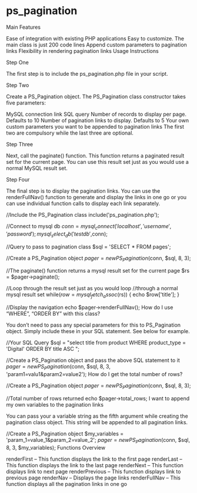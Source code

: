 ps_pagination
=============
Main Features

Ease of integration with existing PHP applications
Easy to customize. The main class is just 200 code lines
Append custom parameters to pagination links
Flexibility in rendering pagination links
Usage Instructions

Step One

The first step is to include the ps_pagination.php file in your script.

Step Two

Create a PS_Pagination object. The PS_Pagination class constructor takes five parameters:

MySQL connection link
SQL query
Number of records to display per page. Defaults to 10
Number of pagination links to display. Defaults to 5
Your own custom parameters you want to be appended to pagination links
The first two are compulsory while the last three are optional.

Step Three

Next, call the paginate() function. This function returns a paginated result set for the current page. You can use this result set just as you would use a normal MySQL result set.

Step Four

The final step is to display the pagination links. You can use the renderFullNav() function to generate and display the links in one go or you can use individual function calls to display each link separately.


//Include the PS_Pagination class
include('ps_pagination.php');

//Connect to mysql db
$conn = mysql_connect('localhost', 'username', 'password');
mysql_select_db('testdb',$conn);

//Query to pass to pagination class
$sql = 'SELECT * FROM pages';

//Create a PS_Pagination object
$pager = new PS_Pagination($conn, $sql, 8, 3);

//The paginate() function returns a mysql result set for the current page
$rs = $pager->paginate();

//Loop through the result set just as you would loop
//through a normal mysql result set
while($row = mysql_fetch_assoc($rs)) {
echo $row['title'];
}

//Display the navigation
echo $pager->renderFullNav();
How do I use “WHERE”, “ORDER BY” with this class?

You don’t need to pass any special parameters for this to PS_Pagination object. Simply include these in your SQL statement. See below for example.


//Your SQL Query
$sql = "select title from product WHERE product_type = 'Digital' ORDER BY title ASC ";

//Create a PS_Pagination object and pass the above SQL statement to it
$pager = new PS_Pagination($conn, $sql, 8, 3, 'param1=valu1&param2=value2');
How do I get the total number of rows?


//Create a PS_Pagination object
$pager = new PS_Pagination($conn, $sql, 8, 3);

//Total number of rows returned
echo $pager->total_rows;
I want to append my own variables to the pagination links

You can pass your a variable string as the fifth argument while creating the pagination class object. This string will be appended to all pagination links.


//Create a PS_Pagination object
$my_variables = 'param_1=value_1&param_2=value_2';
$pager = new PS_Pagination($conn, $sql, 8, 3, $my_variables);
Functions Overview

renderFirst – This function displays the link to the first page
renderLast – This function displays the link to the last page
renderNext – This function displays link to next page
renderPrevious – This function displays link to previous page
renderNav – Displays the page links
renderFullNav – This function displays all the pagination links in one go
